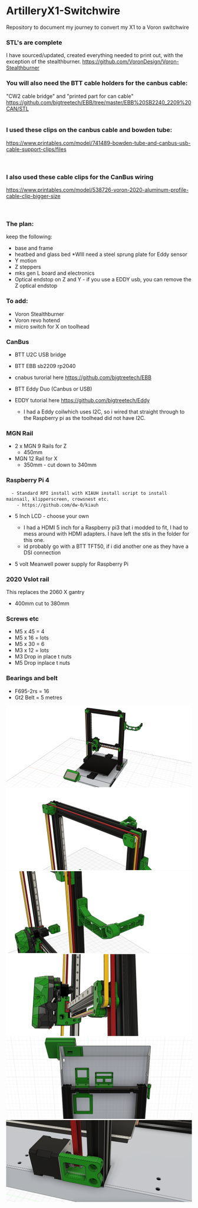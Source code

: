 # ArtilleryX1-Switchwire

Repository to document my journey to convert my X1 to a Voron switchwire

### STL's are complete
I have sourced/updated, created everything needed to print out, with the exception of the stealthburner.
https://github.com/VoronDesign/Voron-Stealthburner

### You will also need the BTT cable holders for the canbus cable: 
"CW2 cable bridge" and "printed part for can cable" <br>
https://github.com/bigtreetech/EBB/tree/master/EBB%20SB2240_2209%20CAN/STL 
<br>
<br>
### I used these clips on the canbus cable and bowden tube:
https://www.printables.com/model/741489-bowden-tube-and-canbus-usb-cable-support-clips/files
<br>
<br>
<br>
### I also used these cable clips for the CanBus wiring 
https://www.printables.com/model/538726-voron-2020-aluminum-profile-cable-clip-bigger-size
<br>
<BR>
<br>
### The plan:
keep the following:
  - base and frame
  - heatbed and glass bed *WIll need a steel sprung plate for Eddy sensor
  - Y motion
  - Z steppers
  - mks gen L board and electronics
  - Optical endstop on Z and Y - if you use a EDDY usb, you can remove the Z optical endstop 

### To add:
- Voron Stealthburner
- Voron revo hotend
- micro switch for X on toolhead
  
### CanBus
  - BTT U2C USB bridge
  - BTT EBB sb2209 rp2040
  - cnabus turorial here https://github.com/bigtreetech/EBB
  
  - BTT Eddy Duo (Canbus or USB)
  - EDDY tutorial here https://github.com/bigtreetech/Eddy
    - I had a Eddy coilwhich uses I2C, so i wired that straight through to the Raspberry pi as the toolhead did not have I2C.
### MGN Rail
  - 2 x MGN 9 Rails for Z
    - 450mm
  - MGN 12 Rail for X
    - 350mm - cut down to 340mm
### Raspberry Pi 4
      - Standard RPI install with KIAUH install script to install mainsail, klipperscreen, crowsnest etc.
        - https://github.com/dw-0/kiauh
  - 5 Inch LCD - choose your own
      - I had a HDMI 5 inch for a Raspberry pi3 that i modded to fit, I had to mess around with HDMI adapters. I have left the stls in the folder for this one.
      - id probably go with a BTT TFT50, if i did another one as they have a DSI connection
  
  - 5 volt Meanwell power supply for Raspberry Pi

### 2020 Vslot rail  
  This replaces the 2060 X gantry
  - 400mm cut to 380mm

### Screws etc
- M5 x 45 = 4
- M5 x 16 = lots
- M5 x 30 = 6
- M3 x 12 = lots
- M3 Drop in place t nuts
- M5 Drop inplace t nuts

### Bearings and belt 
- F695-2rs = 16
- Gt2 Belt = 5 metres


![Switchwire](images/image1.png)
![Switchwire](images/image2.png)
![Switchwire](images/image3.png)
![Switchwire](images/image4.png)
![Switchwire](images/image5.png)
![Switchwire](images/image6.png)
 
  
     
